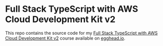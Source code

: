 # Full Stack TypeScript with AWS Cloud Development Kit v2

This repo contains the source code for my [Full Stack TypeScript with AWS Cloud Development Kit v2](https://egghead.io/courses/full-stack-typescript-with-aws-cloud-development-kit-v2-2daa5cf1) course available on [egghead.io](https://egghead.io?af=6p5abz).
